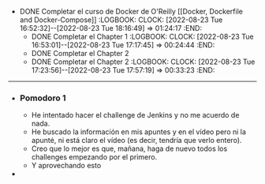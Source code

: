 - DONE Completar el curso de Docker de O'Reilly [[Docker, Dockerfile and Docker-Compose]]
  :LOGBOOK:
  CLOCK: [2022-08-23 Tue 16:52:32]--[2022-08-23 Tue 18:16:49] =>  01:24:17
  :END:
	- DONE Completar el Chapter 1
	  :LOGBOOK:
	  CLOCK: [2022-08-23 Tue 16:53:01]--[2022-08-23 Tue 17:17:45] =>  00:24:44
	  :END:
	- DONE Completar el Chapter 2
	- DONE Completar el Chapter 2
	  :LOGBOOK:
	  CLOCK: [2022-08-23 Tue 17:23:56]--[2022-08-23 Tue 17:57:19] =>  00:33:23
	  :END:
- ---
- ### Pomodoro 1
	- He intentado hacer el challenge de Jenkins y no me acuerdo de nada.
	- He buscado la información en mis apuntes y en el vídeo pero ni la apunté, ni está claro el vídeo (es decir, tendría que verlo entero).
	- Creo que lo mejor es que, mañana, haga de nuevo todos los challenges empezando por el primero.
	- Y aprovechando esto
-